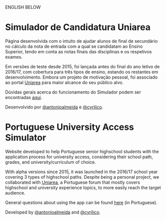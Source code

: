 ENGLISH BELOW

# Simulador de Candidatura Uniarea  

Página desenvolvida com o intuito de ajudar alunos de final de secundário no cálculo da nota de entrada com a qual se candidatam ao Ensino Superior, tendo em conta as notas finais das disciplinas e os respetivos exames.

Em versões de teste desde 2015, foi lançada antes do final do ano letivo de 2016/17, com cobertura para três tipos de ensino, estando os restantes em desenvolvimento. Embora um projeto de motivação pessoal, foi associado ao portal [Uniarea](https://uniarea.com) para maior alcance do seu público alvo.

Dúvidas gerais acerca do funcionamento do Simulador podem ser encontradas [aqui](http://uniarea.com/forum/index.php?threads/simulador-de-candidatura-uniarea-discussão-geral.20070/).

Desenvolvido por [@antonioalmeida](https://github.com/antonioalmeida) e [@cyrilico](https://github.com/cyrilico).

# Portuguese University Access Simulator

Website developed to help Portuguese senior highschool students with the application process for university access, considering their school path, grades, and university/curriculum of choice. 

With alpha versions since 2015, it was launched in the 2016/17 school year covering 3 types of highschool paths. Despite being a personal project, we collaborated with [Uniarea](https://uniarea.com), a Portuguese forum that mostly covers highschool and university experience topics, to more easily reach the target audience.

General questions about using the app can be found [here](ttp://uniarea.com/forum/index.php?threads/simulador-de-candidatura-uniarea-discussão-geral.20070/) (in Portuguese).

Developed by [@antonioalmeida](https://github.com/antonioalmeida) and [@cyrilico](https://github.com/cyrilico).
